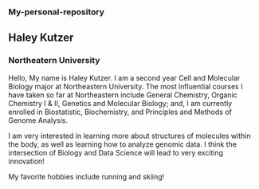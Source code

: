 ### My-personal-repository
## Haley Kutzer 
### Northeatern University
Hello, My name is Haley Kutzer. I am a second year Cell and Molecular Biology major at Northeastern University. The most influential courses I have taken so far at Northeastern include General Chemistry, Organic Chemistry I & II, Genetics and Molecular Biology; and, I am currently enrolled in Biostatistic, Biochemistry, and Principles and Methods of Genome Analysis.

I am very interested in learning more about structures of molecules within the body, as well as learning how to analyze genomic data. I think the intersection of Biology and Data Science will lead to very exciting innovation!

My favorite hobbies include running and skiing!
